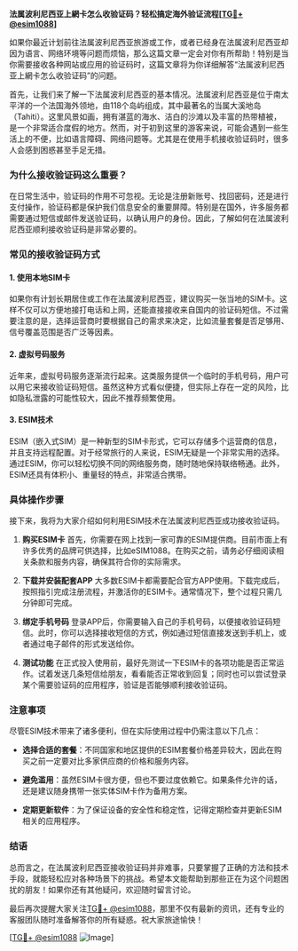 **法属波利尼西亚上網卡怎么收验证码？轻松搞定海外验证流程[[TG💪+ @esim1088](https://t.me/s/esim1088)]**

如果你最近计划前往法属波利尼西亚旅游或工作，或者已经身在法属波利尼西亚却因为语言、网络环境等问题而烦恼，那么这篇文章一定会对你有所帮助！特别是当你需要接收各种网站或应用的验证码时，这篇文章将为你详细解答“法属波利尼西亚上網卡怎么收验证码”的问题。

首先，让我们来了解一下法属波利尼西亚的基本情况。法属波利尼西亚是位于南太平洋的一个法国海外领地，由118个岛屿组成，其中最著名的当属大溪地岛（Tahiti）。这里风景如画，拥有湛蓝的海水、洁白的沙滩以及丰富的热带植被，是一个非常适合度假的地方。然而，对于初到这里的游客来说，可能会遇到一些生活上的不便，比如语言障碍、网络问题等。尤其是在使用手机接收验证码时，很多人会感到困惑甚至手足无措。

### **为什么接收验证码这么重要？**

在日常生活中，验证码的作用不可忽视。无论是注册新账号、找回密码，还是进行支付操作，验证码都是保护我们信息安全的重要屏障。特别是在国外，许多服务都需要通过短信或邮件发送验证码，以确认用户的身份。因此，了解如何在法属波利尼西亚顺利接收验证码是非常必要的。

### **常见的接收验证码方式**

#### **1. 使用本地SIM卡**
如果你有计划长期居住或工作在法属波利尼西亚，建议购买一张当地的SIM卡。这样不仅可以方便地接打电话和上网，还能直接接收来自国内的验证码短信。不过需要注意的是，选择运营商时要根据自己的需求来决定，比如流量套餐是否足够用、信号覆盖范围是否广泛等因素。

#### **2. 虚拟号码服务**
近年来，虚拟号码服务逐渐流行起来。这类服务提供一个临时的手机号码，用户可以用它来接收验证码短信。虽然这种方式看似便捷，但实际上存在一定的风险，比如隐私泄露的可能性较大，因此不推荐频繁使用。

#### **3. ESIM技术**
ESIM（嵌入式SIM）是一种新型的SIM卡形式，它可以存储多个运营商的信息，并且支持远程配置。对于经常旅行的人来说，ESIM无疑是一个非常实用的选择。通过ESIM，你可以轻松切换不同的网络服务商，随时随地保持联络畅通。此外，ESIM还具有体积小、重量轻的特点，非常适合携带。

### **具体操作步骤**

接下来，我将为大家介绍如何利用ESIM技术在法属波利尼西亚成功接收验证码。

1. **购买ESIM卡**
   首先，你需要在网上找到一家可靠的ESIM提供商。目前市面上有许多优秀的品牌可供选择，比如eSIM1088。在购买之前，请务必仔细阅读相关条款和服务内容，确保其符合你的实际需求。

2. **下载并安装配套APP**
   大多数ESIM卡都需要配合官方APP使用。下载完成后，按照指引完成注册流程，并激活你的ESIM卡。通常情况下，整个过程只需几分钟即可完成。

3. **绑定手机号码**
   登录APP后，你需要输入自己的手机号码，以便接收验证码短信。此时，你可以选择接收短信的方式，例如通过短信直接发送到手机上，或者通过电子邮件的形式发送给你。

4. **测试功能**
   在正式投入使用前，最好先测试一下ESIM卡的各项功能是否正常运作。试着发送几条短信给朋友，看看能否正常收到回复；同时也可以尝试登录某个需要验证码的应用程序，验证是否能够顺利接收验证码。

### **注意事项**

尽管ESIM技术带来了诸多便利，但在实际使用过程中仍需注意以下几点：

- **选择合适的套餐**：不同国家和地区提供的ESIM套餐价格差异较大，因此在购买之前一定要对比多家供应商的价格和服务内容。
  
- **避免滥用**：虽然ESIM卡很方便，但也不要过度依赖它。如果条件允许的话，还是建议随身携带一张实体SIM卡作为备用方案。

- **定期更新软件**：为了保证设备的安全性和稳定性，记得定期检查并更新ESIM相关的应用程序。

### **结语**

总而言之，在法属波利尼西亚接收验证码并非难事，只要掌握了正确的方法和技术手段，就能轻松应对各种场景下的挑战。希望本文能帮助到那些正在为这个问题困扰的朋友！如果你还有其他疑问，欢迎随时留言讨论。

最后再次提醒大家关注[TG💪+ @esim1088](https://t.me/s/esim1088)，那里不仅有最新的资讯，还有专业的客服团队随时准备解答你的所有疑惑。祝大家旅途愉快！

[[TG💪+ @esim1088](https://t.me/s/esim1088) ![Image](https://i.postimg.cc/4NQfJmqS/Snipaste-2025-05-13-00-14-12.png)]